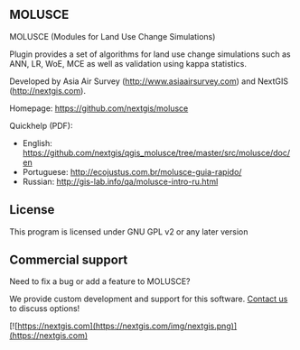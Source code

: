 MOLUSCE
-------
MOLUSCE (Modules for Land Use Change Simulations)

Plugin provides a set of algorithms for land use change simulations such as ANN, LR, WoE, MCE as well as validation using kappa statistics.

Developed by Asia Air Survey (http://www.asiaairsurvey.com) and NextGIS (http://nextgis.com).

Homepage: https://github.com/nextgis/molusce

Quickhelp (PDF):

* English: https://github.com/nextgis/qgis_molusce/tree/master/src/molusce/doc/en
* Portuguese: http://ecojustus.com.br/molusce-guia-rapido/
* Russian: http://gis-lab.info/qa/molusce-intro-ru.html

License
-------------
This program is licensed under GNU GPL v2 or any later version

Commercial support
----------
Need to fix a bug or add a feature to MOLUSCE? 

We provide custom development and support for this software. [Contact us](https://nextgis.com/contact/) to discuss options!

[![https://nextgis.com](https://nextgis.com/img/nextgis.png)](https://nextgis.com)
